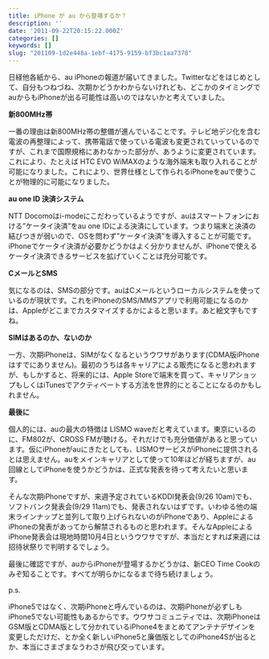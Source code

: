 ```yaml
---
title: iPhone が au から登場するか？
description: ''
date: '2011-09-22T20:15:22.000Z'
categories: []
keywords: []
slug: "201109-1d2e448a-1ebf-4175-9159-bf3bc1aa7378"
---
```

日経他各紙から、au iPhoneの報道が届いてきました。Twitterなどをはじめとして、自分もつねづね、次期かどうかわからないけれども、どこかのタイミングでauからもiPhoneが出る可能性は高いのではないかと考えていました。

**新800MHz帯**

一番の理由は新800MHz帯の整備が進んでいることです。テレビ地デジ化を含む電波の再整理によって、携帯電話で使っている電波も変更されていっているのですが、これまで国際規格にあわなかった部分が、あうように変更されています。これにより、たとえば HTC EVO WiMAXのような海外端末も取り入れることが可能になりました。これにより、世界仕様として作られるiPhoneをauで使うことが物理的に可能になりました。

**au one ID 決済システム**

NTT Docomoはi-modeにこだわっているようですが、auはスマートフォンにおける”ケータイ決済”をau one IDによる決済にしています。つまり端末と決済の結びつきが弱いので、OSを問わず”ケータイ決済”を導入することが可能です。iPhoneでケータイ決済が必要かどうかはよく分かりませんが、iPhoneで使えるケータイ決済できるサービスを拡げていくことは充分可能です。

**CメールとSMS**

気になるのは、SMSの部分です。auはCメールというローカルシステムを使っているのが現状です。これをiPhoneのSMS/MMSアプリで利用可能になるのかは、Appleがどこまでカスタマイズするかによると思います。あと絵文字もですね。

**SIMはあるのか、ないのか**

一方、次期iPhoneは、SIMがなくなるというウワサがあります(CDMA版iPhoneはすでにありません)。最初のうちは各キャリアによる販売になると思われますが、もしかすると、将来的には、Apple Storeで端末を買って、キャリアショップもしくはiTunesでアクティベートする方法を世界的にとることになるのかもしれません。

**最後に**

個人的には、auの最大の特徴は LISMO waveだと考えています。東京にいるのに、FM802が、CROSS FMが聴ける。それだけでも充分価値があると思っています。仮にiPhoneがauにきたとしても、LISMOサービスがiPhoneに提供されるとは思えません。auをメインキャリアとして使って10年ほどが経ちますが、au回線としてiPhoneを使うかどうかは、正式な発表を待って考えたいと思います。

そんな次期iPhoneですが、来週予定されているKDDI発表会(9/26 10am)でも、ソフトバンク発表会(9/29 11am)でも、発表されないはずです。いわゆる他の端末ラインナップと並列して取り上げられないのがiPhoneであり、AppleによるiPhoneの発表があってから解禁されるものと思われます。そんなAppleによるiPhone発表会は現地時間10月4日というウワサですが、本当だとすれば来週には招待状祭りで判明するでしょう。

最後に確認ですが、auからiPhoneが登場するかどうかは、新CEO Time Cookのみぞ知ることです。すべてが明らかになるまで待ち続けましょう。

p.s.

iPhone5ではなく、次期iPhoneと呼んでいるのは、次期iPhoneが必ずしもiPhone5でない可能性もあるからです。ウワサコミュニティでは、次期iPhoneはGSM版とCDMA版として分かれているiPhone4をまとめてアンテナデザインを変更しただけだ、とか全く新しいiPhone5と廉価版としてのiPhone4Sが出るとか、本当にさまざまなうわさが飛び交っています。